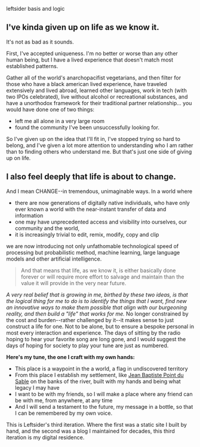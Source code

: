 leftsider basis and logic

## I've kinda given up on life as we know it. 

It's not as bad as it sounds. 

First, I've accepted uniqueness. I'm no better or worse than any other human being, but I have a lived experience that doesn't match most established patterns. 

Gather all of the world's anarchopacifist vegetarians, and then filter for those who have a black american lived experience, have traveled extensively and lived abroad, learned other languages, work in tech (with two IPOs celebrated), live without alcohol or recreational substances, and have a unorthodox framework for their traditional partner relationship... you would have done one of two things: 

- left me all alone in a very large room 
- found the community I've been unsuccessfully looking for.

So I've given up on the idea that I'll fit in, I've stopped trying so hard to belong, and I've given a lot more attention to understanding who I am rather than to finding others who understand me. But that's just one side of giving up on life.

## I also feel deeply that life is about to change. 

And I mean CHANGE--in tremendous, unimaginable ways. In a world where 

- there are now generations of digitally native individuals, who have only ever known a world with the near-instant transfer of data and information
- one may have unprecedented access and visibility into ourselves, our community and the world, 
- it is increasingly trivial to edit, remix, modify, copy and clip

we are now introducing not only unfathomable technological speed of processing but probabilistic method, machine learning, large language models and other artificial intelligence. 

> And that means that life, as we know it, is either basically done forever or will require more effort to salvage and maintain than the value it will provide in the very near future. 

*A very real belief that is growing in me, birthed by these two ideas, is that the logical thing for me to do is to identify the things that I want, find new an innovative ways to make them possible that align with our burgeoning reality, and then build a "life" that works for me.* No longer constrained by the cost and burden--rather challenged by it--it makes sense to just construct a life for one. Not to be alone, but to ensure a bespoke personal in most every interaction and experience. The days of sitting by the radio hoping to hear your favorite song are long gone, and I would suggest the days of hoping for society to play your tune are just as numbered. 

**Here's my tune, the one I craft with my own hands:**
- This place is a waypoint in the a world, a flag in undiscovered territory
- From this place I establish my settlement, like [Jean Baptiste Point du Sable](https://en.wikipedia.org/wiki/Jean_Baptiste_Point_du_Sable) on the banks of the river, built with my hands and being what legacy I may have
- I want to be with my friends, so I will make a place where any friend can be with me, from anywhere, at any time
- And I will send a testament to the future, my message in a bottle, so that I can be remembered by my own voice.

This is Leftsider's third iteration. Where the first was a static site I built by hand, and the second was a blog I maintained for decades, this third iteration is my digital residence. 





